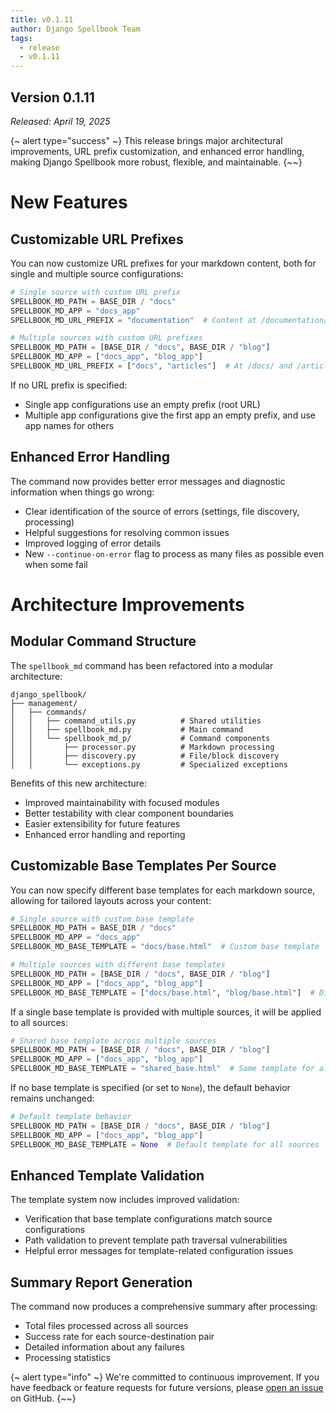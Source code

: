 ```yaml
---
title: v0.1.11
author: Django Spellbook Team
tags:
  - release
  - v0.1.11
---
```

## **Version 0.1.11**

*Released: April 19, 2025*

{~ alert type="success" ~}
This release brings major architectural improvements, URL prefix customization, and enhanced error handling, making Django Spellbook more robust, flexible, and maintainable.
{~~}

# New Features

## Customizable URL Prefixes

You can now customize URL prefixes for your markdown content, both for single and multiple source configurations:

```python
# Single source with custom URL prefix
SPELLBOOK_MD_PATH = BASE_DIR / "docs"
SPELLBOOK_MD_APP = "docs_app"
SPELLBOOK_MD_URL_PREFIX = "documentation"  # Content at /documentation/
```

```python
# Multiple sources with custom URL prefixes
SPELLBOOK_MD_PATH = [BASE_DIR / "docs", BASE_DIR / "blog"]
SPELLBOOK_MD_APP = ["docs_app", "blog_app"]
SPELLBOOK_MD_URL_PREFIX = ["docs", "articles"]  # At /docs/ and /articles/
```

If no URL prefix is specified:

- Single app configurations use an empty prefix (root URL)
- Multiple app configurations give the first app an empty prefix, and use app names for others


## Enhanced Error Handling

The command now provides better error messages and diagnostic information when things go wrong:

- Clear identification of the source of errors (settings, file discovery, processing)
- Helpful suggestions for resolving common issues
- Improved logging of error details
- New `--continue-on-error` flag to process as many files as possible even when some fail

# Architecture Improvements

## Modular Command Structure

The `spellbook_md` command has been refactored into a modular architecture:

```
django_spellbook/
├── management/
│   ├── commands/
│   │   ├── command_utils.py          # Shared utilities
│   │   ├── spellbook_md.py           # Main command
│   │   └── spellbook_md_p/           # Command components
│   │       ├── processor.py          # Markdown processing
│   │       ├── discovery.py          # File/block discovery
│   │       └── exceptions.py         # Specialized exceptions
```

Benefits of this new architecture:

- Improved maintainability with focused modules
- Better testability with clear component boundaries
- Easier extensibility for future features
- Enhanced error handling and reporting

## Customizable Base Templates Per Source

You can now specify different base templates for each markdown source, allowing for tailored layouts across your content:

```python
# Single source with custom base template
SPELLBOOK_MD_PATH = BASE_DIR / "docs"
SPELLBOOK_MD_APP = "docs_app"
SPELLBOOK_MD_BASE_TEMPLATE = "docs/base.html"  # Custom base template
```

```python
# Multiple sources with different base templates
SPELLBOOK_MD_PATH = [BASE_DIR / "docs", BASE_DIR / "blog"]
SPELLBOOK_MD_APP = ["docs_app", "blog_app"]
SPELLBOOK_MD_BASE_TEMPLATE = ["docs/base.html", "blog/base.html"]  # Different templates
```

If a single base template is provided with multiple sources, it will be applied to all sources:

```python
# Shared base template across multiple sources
SPELLBOOK_MD_PATH = [BASE_DIR / "docs", BASE_DIR / "blog"]
SPELLBOOK_MD_APP = ["docs_app", "blog_app"]
SPELLBOOK_MD_BASE_TEMPLATE = "shared_base.html"  # Same template for all sources
```

If no base template is specified (or set to `None`), the default behavior remains unchanged:

```python
# Default template behavior
SPELLBOOK_MD_PATH = [BASE_DIR / "docs", BASE_DIR / "blog"]
SPELLBOOK_MD_APP = ["docs_app", "blog_app"]
SPELLBOOK_MD_BASE_TEMPLATE = None  # Default template for all sources
```

## Enhanced Template Validation

The template system now includes improved validation:

- Verification that base template configurations match source configurations
- Path validation to prevent template path traversal vulnerabilities
- Helpful error messages for template-related configuration issues

## Summary Report Generation

The command now produces a comprehensive summary after processing:

- Total files processed across all sources
- Success rate for each source-destination pair
- Detailed information about any failures
- Processing statistics

{~ alert type="info" ~}
We're committed to continuous improvement. If you have feedback or feature requests for future versions, please [open an issue](https://github.com/smattymatty/django_spellbook/issues) on GitHub.
{~~}
